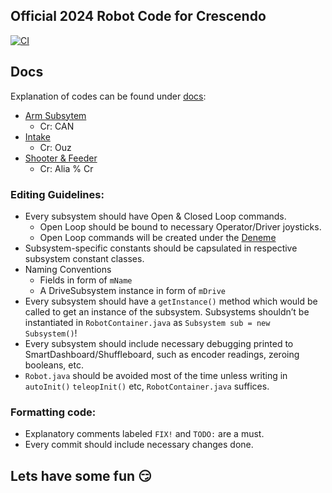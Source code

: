 ## Official 2024 Robot Code for Crescendo
[![CI](https://github.com/ARC6014/RobotCode2024/actions/workflows/main.yml/badge.svg)](https://github.com/ARC6014/RobotCode2024/actions/workflows/main.yml)

## Docs
Explanation of codes can be found under [docs](/docs):

- [Arm Subsytem](/docs/ARM.md)
  - Cr: CAN
- [Intake](/docs/INTAKE.md)
  - Cr: Ouz
- [Shooter & Feeder](/docs/SH_FR.md)
  - Cr: Alia % Cr

### Editing Guidelines:
- Every subsystem should have Open & Closed Loop commands.
  - Open Loop should be bound to necessary Operator/Driver joysticks.
  - Open Loop commands will be created under the [Deneme](/src/main/java/frc/robot/commands/deneme)
- Subsystem-specific constants should be capsulated in respective subsystem constant classes.
- Naming Conventions
  - Fields in form of `mName`
  - A DriveSubsystem instance in form of `mDrive` 
- Every subsystem should have a `getInstance()` method which would be called to get an instance of the subsystem. Subsystems shouldn’t be instantiated in `RobotContainer.java` as `Subsystem sub = new Subsystem()`!
- Every subsystem should include necessary debugging printed to SmartDashboard/Shuffleboard, such as encoder readings, zeroing booleans, etc.
- `Robot.java` should be avoided most of the time unless writing in `autoInit()` `teleopInit()` etc, `RobotContainer.java` suffices.

### Formatting code:
- Explanatory comments labeled `FIX!` and `TODO:` are a must.
- Every commit should include necessary changes done.

## Lets have some fun 😏
